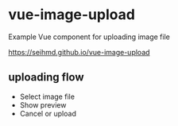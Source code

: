 # vue-image-upload

Example Vue component for uploading image file

https://seihmd.github.io/vue-image-upload

## uploading flow

- Select image file
- Show preview
- Cancel or upload
